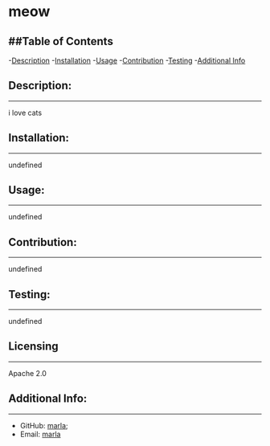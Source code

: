 # meow
  


  ##Table of Contents
  ---
  -[Description](#description)
  -[Installation](#installation)
  -[Usage](#usage)
  -[Contribution](#contribution)
  -[Testing](#testing)
  -[Additional Info](#additional-info)

  ## Description:
  ---
  i love cats

  ## Installation:
  ---
  undefined

  ## Usage:
  ---
  undefined

  ## Contribution:
  ---
  undefined

  ## Testing:
  ---
  undefined

  ## Licensing
  ---
 Apache 2.0

  ## Additional Info:
  ---
  - GitHub: [marla](https://github.com/marla);
  - Email: [marla](marla) 
  